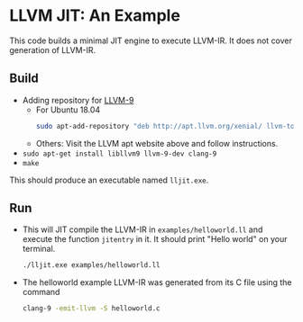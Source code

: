 # LLVM JIT: An Example

This code builds a minimal JIT engine to execute LLVM-IR.
It does not cover generation of LLVM-IR.

## Build
  - Adding repository for [LLVM-9](https://apt.llvm.org/)
    * For Ubuntu 18.04
      ```bash
      sudo apt-add-repository "deb http://apt.llvm.org/xenial/ llvm-toolchain-xenial-9 main
      ```
    * Others: Visit the LLVM apt website above and follow instructions.
  - `sudo apt-get install libllvm9 llvm-9-dev clang-9`
  - `make`

This should produce an executable named `lljit.exe`.

## Run
  - This will JIT compile the LLVM-IR in `examples/helloworld.ll` and
    execute the function `jitentry` in it. It should print
    "Hello world" on your terminal.
     ```bash
     ./lljit.exe examples/helloworld.ll
     ```
  - The helloworld example LLVM-IR was generated from
    its C file using the command
    ```bash
    clang-9 -emit-llvm -S helloworld.c
    ```
